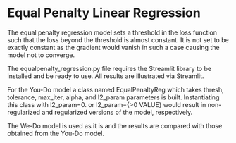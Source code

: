 # Equal Penalty Linear Regression
The equal penalty regression model sets a threshold in the loss function such that the loss beyond the threshold is almost constant. It is not set to be exactly constant as the gradient would vanish in such a case causing the model not to converge.

The equalpenalty_regression.py file requires the Streamlit library to be installed and be ready to use. All results are illustrated via Streamlit. 

For the You-Do model a class named EqualPenaltyReg which takes thresh, tolerance, max_iter, alpha, and l2_param parameters is built. Instantiating this class with l2_param=0. or l2_param={>0 VALUE} would result in non-regularized and regularized versions of the model, respectively.

The We-Do model is used as it is and the results are compared with those obtained from the You-Do model.

